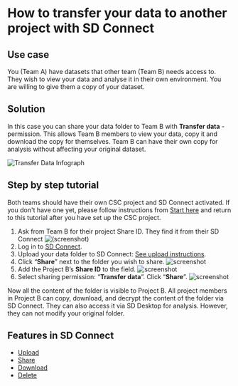 # How to transfer your data to another project with SD Connect


## Use case
You (Team A) have datasets that other team (Team B) needs access to. They wish to view your data and analyse it in their own environment. You are willing to give them a copy of your dataset.

## Solution
In this case you can share your data folder to Team B with **Transfer data** -permission. This allows Team B members to view your data, copy it and download the copy for themselves. Team B can have their own copy for analysis without affecting your original dataset.

![Transfer Data Infograph](https://a3s.fi/docs-files/sensitive-data/SD_Connect/UseCase_TransferData.png)

## Step by step tutorial

Both teams should have their own CSC project and SD Connect activated. If you don't have one yet, please follow instructions from [Start here](sd-access.md) and return to this tutorial after you have set up the CSC project.

1. Ask from Team B for their project Share ID. They find it from their SD Connect 
![(screenshot)](https://a3s.fi/docs-files/sensitive-data/SD_Connect/UseCase_ShareID.png)
2. Log in to [SD Connect](./sd-connect-login.md).
3. Upload your data folder to SD Connect: [See upload instructions](./sd-connect-upload.md).
4. Click “**Share**” next to the folder you wish to share.
![screenshot](https://a3s.fi/docs-files/sensitive-data/SD_Connect/UseCase_ShareButton.png)
5. Add the Project B’s **Share ID** to the field.
![screenshot](https://a3s.fi/docs-files/sensitive-data/SD_Connect/UseCase_AddShareID.png)
6. Select sharing permission: “**Transfer data**”. Click “**Share**”.
![screenshot](https://a3s.fi/docs-files/sensitive-data/SD_Connect/UseCase_SelectPermission.png)

Now all the content of the folder is visible to Project B. All project members in Project B can copy, download, and decrypt the content of the folder via SD Connect. They can also access it via SD Desktop for analysis. However, they can not modify your original folder.

## Features in SD Connect 

* [Upload](./sd-connect-upload.md)
* [Share](./sd-connect-share.md)
* [Download](./sd-connect-download.md)
* [Delete](./sd-connect-delete.md)